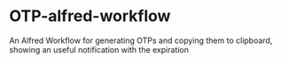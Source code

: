 # OTP-alfred-workflow
An Alfred Workflow for generating OTPs and copying them to clipboard, showing an useful notification with the expiration
